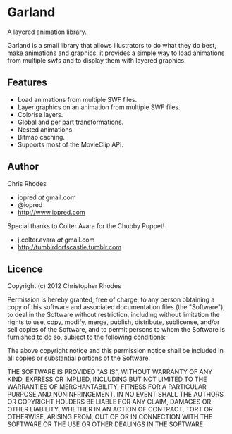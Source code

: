 Garland
=======

A layered animation library.

Garland is a small library that allows illustrators to do what they do best, make animations and graphics, it provides a simple way to load animations from multiple swfs and to display them with layered graphics.

Features
--------

- Load animations from multiple SWF files.
- Layer graphics on an animation from multiple SWF files.
- Colorise layers.
- Global and per part transformations.
- Nested animations.
- Bitmap caching.
- Supports most of the MovieClip API.

Author
------

Chris Rhodes

- iopred _at_ gmail.com
- @iopred
- http://www.iopred.com

Special thanks to Colter Avara for the Chubby Puppet!

- j.colter.avara _at_ gmail.com
- http://tumblrdorfscastle.tumblr.com

Licence
-------

Copyright (c) 2012 Christopher Rhodes

Permission is hereby granted, free of charge, to any person obtaining a copy of this software and associated documentation files (the "Software"), to deal in the Software without restriction, including without limitation the rights to use, copy, modify, merge, publish, distribute, sublicense, and/or sell copies of the Software, and to permit persons to whom the Software is furnished to do so, subject to the following conditions:

The above copyright notice and this permission notice shall be included in all copies or substantial portions of the Software.

THE SOFTWARE IS PROVIDED "AS IS", WITHOUT WARRANTY OF ANY KIND, EXPRESS OR IMPLIED, INCLUDING BUT NOT LIMITED TO THE WARRANTIES OF MERCHANTABILITY, FITNESS FOR A PARTICULAR PURPOSE AND NONINFRINGEMENT. IN NO EVENT SHALL THE AUTHORS OR COPYRIGHT HOLDERS BE LIABLE FOR ANY CLAIM, DAMAGES OR OTHER LIABILITY, WHETHER IN AN ACTION OF CONTRACT, TORT OR OTHERWISE, ARISING FROM, OUT OF OR IN CONNECTION WITH THE SOFTWARE OR THE USE OR OTHER DEALINGS IN THE SOFTWARE.
